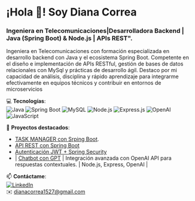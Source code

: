 # ¡Hola 👋! Soy Diana Correa  
### **Ingeniera en Telecomunicaciones|Desarrolladora Backend | Java (Spring Boot) & Node.js | APIs REST".**  

Ingeniera en Telecomunicaciones con formación especializada en desarrollo backend con Java y el ecosistema Spring Boot. Competente en el diseño e implementación de APIs RESTful, gestión de bases de datos relacionales con MySql y prácticas de desarrollo ágil. Destaco por mi capacidad de análisis, disciplina y rápido aprendizaje para integrarme efectivamente en equipos técnicos y contribuir en entornos de microservicios


💻 **Tecnologías**:  
![Java](https://img.shields.io/badge/Java-ED8B00?style=for-the-badge&logo=openjdk&logoColor=white)
![Spring Boot](https://img.shields.io/badge/Spring_Boot-6DB33F?style=for-the-badge&logo=spring&logoColor=white)
![MySQL](https://img.shields.io/badge/MySQL-4479A1?style=for-the-badge&logo=mysql&logoColor=white)
![Node.js](https://img.shields.io/badge/Node.js-339933?style=for-the-badge&logo=nodedotjs&logoColor=white)
![Express.js](https://img.shields.io/badge/Express.js-000000?style=for-the-badge&logo=express&logoColor=white)
![OpenAI](https://img.shields.io/badge/OpenAI-412991?style=for-the-badge&logo=openai&logoColor=white)
![JavaScript](https://img.shields.io/badge/JavaScript-F7DF1E?style=for-the-badge&logo=javascript&logoColor=black)


🔧 **Proyectos destacados**:  

- [ TASK MANAGER con Srping Boot](https://github.com/dianacorrea-1527/Task-manager-api).
- [API REST con Spring Boot](https://github.com/CarlosAriasLK/BusinessIntelligence)  
- [Autenticación JWT + Spring Security](https://github.com/CarlosAriasLK/BusinessIntelligence)
- | [Chatbot con GPT](https://github.com/dianacorrea-1527/chatBotGpt) | Integración avanzada con OpenAI API para respuestas contextuales. | Node.js, Express, OpenAI |  


📫 **Contáctame**:  
[![LinkedIn](https://img.shields.io/badge/LinkedIn-0077B5?style=for-the-badge&logo=linkedin&logoColor=white)](https://www.linkedin.com/in/diana-correa-7b58061b4/)  
✉️ dianacorrea1527@gmail.com
